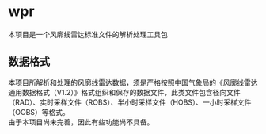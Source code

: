 # wpr
本项目是一个风廓线雷达标准文件的解析处理工具包

## 数据格式
本项目所解析和处理的风廓线雷达数据，须是严格按照中国气象局的《风廓线雷达通用数据格式（V1.2）》格式组织和保存的数据文件，此类文件包含径向文件（RAD）、实时采样文件（ROBS）、半小时采样文件（HOBS）、一小时采样文件（OOBS）等格式。   
由于本项目尚未完善，因此有些功能尚不具备。
